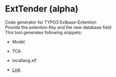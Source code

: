 # ExtTender (alpha)

Code generator for TYPO3 Extbase-Extention  
Provide the extention Key and the new database field  
This tool generates following snippets:
*   Model
*   TCA
*   locallang.xlf

* [Link](https://megafry.github.io/exttender/)
